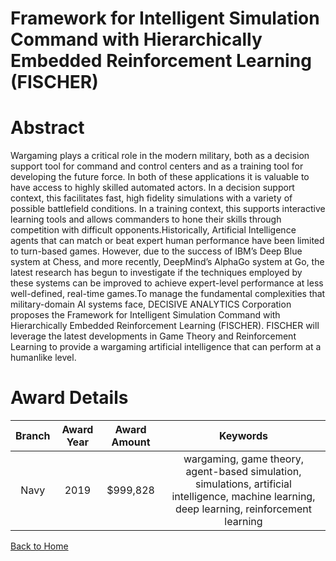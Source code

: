 
Framework for Intelligent Simulation Command with Hierarchically Embedded Reinforcement Learning (FISCHER)
==========================================================================================================

# Abstract


Wargaming plays a critical role in the modern military, both as a decision support tool for command and control centers and as a training tool for developing the future force. In both of these applications it is valuable to have access to highly skilled automated actors. In a decision support context, this facilitates fast, high fidelity simulations with a variety of possible battlefield conditions. In a training context, this supports interactive learning tools and allows commanders to hone their skills through competition with difficult opponents.Historically, Artificial Intelligence agents that can match or beat expert human performance have been limited to turn-based games. However, due to the success of IBM’s Deep Blue system at Chess, and more recently, DeepMind’s AlphaGo system at Go, the latest research has begun to investigate if the techniques employed by these systems can be improved to achieve expert-level performance at less well-defined, real-time games.To manage the fundamental complexities that military-domain AI systems face, DECISIVE ANALYTICS Corporation proposes the Framework for Intelligent Simulation Command with Hierarchically Embedded Reinforcement Learning (FISCHER). FISCHER will leverage the latest developments in Game Theory and Reinforcement Learning to provide a wargaming artificial intelligence that can perform at a humanlike level.  

# Award Details

|Branch|Award Year|Award Amount|Keywords|
| :---: | :---: | :---: | :---: |
|Navy|2019|$999,828|wargaming, game theory, agent-based simulation, simulations, artificial intelligence, machine learning, deep learning, reinforcement learning|
  
  


[Back to Home](https://github.com/chrischow/dod_sbir_awards/JH/#1984)